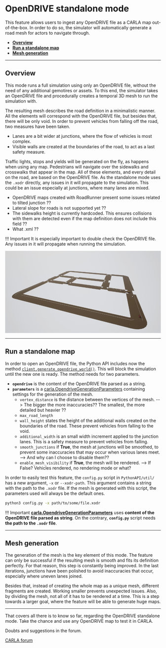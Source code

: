 # OpenDRIVE standalone mode

This feature allows users to ingest any OpenDRIVE file as a CARLA map out-of-the-box. In order to do so, the simulator will automatically generate a road mesh for actors to navigate through.  

*   [__Overview__](#overview)  
*   [__Run a standalone map__](#run-a-standalone-map)  
*   [__Mesh generation__](#mesh-generation)  

---
## Overview

This mode runs a full simulation using only an OpenDRIVE file, without the need of any additional gemotires or assets. To this end, the simulator takes an OpenDRIVE file and procedurally creates a temporal 3D mesh to run the simulation with.  

The resulting mesh describes the road definition in a minimalistic manner. All the elements will correspond with the OpenDRIVE file, but besides that, there will be only void. In order to prevent vehicles from falling off the road, two measures have been taken. 

*   Lanes are a bit wider at junctions, where the flow of vehicles is most complex.  
*   Visible walls are created at the boundaries of the road, to act as a last safety measure. 

Traffic lights, stops and yields will be generated on the fly, as happens when using any map. Pedestrians will navigate over the sidewalks and crosswalks that appear in the map. All of these elements, and every detail on the road, are based on the OpenDRIVE file. As the standalone mode uses the `.xodr` directly, any issues in it will propagate to the simulation. This could be an issue especially at junctions, where many lanes are mixed.

*   OpenDRIVE maps created with RoadRunner present some issues related to tilted junction ??
*   Lateral slope for roads is not supported yet ??
*   The sidewalks height is currently hardcoded. This ensures collisions with them are detected even if the map definition does not include this field ??
*   What .xml ??

!!! Important
    It is especially important to double check the OpenDRIVE file. Any issues in it will propagate when running the simulation.

![opendrive_standalone](img/opendrive_standalone.png)

---
## Run a standalone map

In order to open an OpenDRIVE file, the Python API includes now the method [`client.generate_opendrive_world()`](python_api.md#carla.Client.generate_opendrive_world). This will block the simulation until the new one is ready. The method needs for two parameters.  

*   __`opendrive`__ is the content of the OpenDRIVE file parsed as a string.  
*   __`parameters`__ is a [carla.OpendriveGenerationParameters](python_api.md#carla.OpendriveGenerationParameters) containing settings for the generation of the mesh. 
	*   `vertex_distance` is the distance between the vertices of the mesh. --> The bigger the more inaccuracies?? The smallest, the more detailed but heavier ??
	*   `max_road_length` 
	*   `wall_height` states the height of the additional walls created on the boundaries of the road. These prevent vehicles from falling to the void.  
	*   `additional_width` is an small width increment applied to the junction lanes. This is a safety measure to prevent vehicles from falling.  
	*   `smooth_junctions` if __True__, the mesh at junctions will be smoothed, to prevent some inaccuracies that may occur when various lanes meet.  --> And why can I choose to disable them?? 
	*   `enable_mesh_visibility` if __True__, the mesh will be rendered. --> If False? Vehicles rendered, no rendering mode or what?  


In order to easily test this feature, the `config.py` script in `PythonAPI/util/` has a new argument, `-x` or `--xodr-path`. This argument contains a string with the path to the `.xodr` file. If the mesh is generated with this script, the parameters used will always be the default ones. 
```sh
python3 config.py -x path/to/some/file.xodr
```

!!! Important
    __[carla.OpendriveGenerationParameters](python_api.md#carla.OpendriveGenerationParameters)__ uses __content of the OpenDRIVE file parsed as string__. On the contrary, __`config.py`__ script needs __the path to the `.xodr` file__.

---
## Mesh generation

The generation of the mesh is the key element of this mode. The feature can only be successful if the resulting mesh is smooth and fits its definition perfectly. For that reason, this step is constantly being improved. In the last iterations, junctions have been polished to avoid inaccuracies that occur, especially where uneven lanes joined.  

Besides that, instead of creating the whole map as a unique mesh, different fragments are created. Working smaller prevents unexpected issues. Also, by dividing the mesh, not all of it has to be rendered at a time. This is a step towards a larger goal, where the feature will be able to generate huge maps.


---

That covers all there is to know so far, regarding the OpenDRIVE standalone mode. Take the chance and use any OpenDRIVE map to test it in CARLA.  

Doubts and suggestions in the forum. 

<div class="build-buttons">
<p>
<a href="https://forum.carla.org/" target="_blank" class="btn btn-neutral" title="Go to the CARLA forum">
CARLA forum</a>
</p>
</div>
